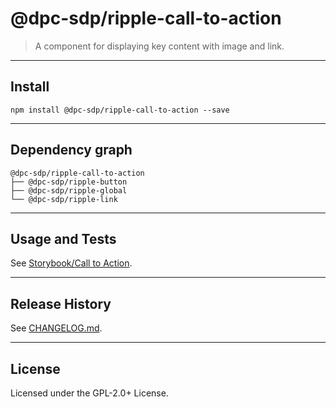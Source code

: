 # @dpc-sdp/ripple-call-to-action

> A component for displaying key content with image and link.

--------------------------------------------------------------------------------

## Install

```shell
npm install @dpc-sdp/ripple-call-to-action --save
```

--------------------------------------------------------------------------------

## Dependency graph

```shell
@dpc-sdp/ripple-call-to-action
├── @dpc-sdp/ripple-button
├── @dpc-sdp/ripple-global
└── @dpc-sdp/ripple-link
```

--------------------------------------------------------------------------------

## Usage and Tests

See [Storybook/Call to Action](https://storybook-ripple-master.lagoon.vicsdp.amazee.io/?selectedKind=Organisms/CallToAction&selectedStory=Call%20to%20Action).

--------------------------------------------------------------------------------

## Release History

See [CHANGELOG.md](./CHANGELOG.md).

--------------------------------------------------------------------------------

## License

Licensed under the GPL-2.0+ License.
